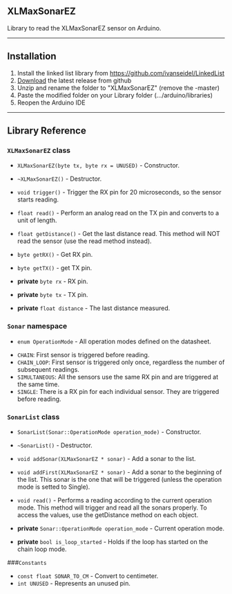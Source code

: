 ## XLMaxSonarEZ
Library to read the XLMaxSonarEZ sensor on Arduino.

------------------------
## Installation
1. Install the linked list library from https://github.com/ivanseidel/LinkedList
2. [Download](https://github.com/brunocalou/XLMaxSonarEZ/archive/master.zip) the latest release from github
3. Unzip and rename the folder to "XLMaxSonarEZ" (remove the -master)
4. Paste the modified folder on your Library folder (.../arduino/libraries)
5. Reopen the Arduino IDE

------------------------
## Library Reference

### `XLMaxSonarEZ` class

*  `XLMaxSonarEZ(byte tx, byte rx = UNUSED)` - Constructor.

*  `~XLMaxSonarEZ()` - Destructor.

*  `void trigger()` - Trigger the RX pin for 20 microseconds, so the sensor starts reading.

*  `float read()` - Perform an analog read on the TX pin and converts to a unit of length.

*  `float getDistance()` - Get the last distance read. This method will NOT read the sensor (use the read method instead).
*  `byte getRX()` - Get RX pin.

*  `byte getTX()` - get TX pin.

*  **private** `byte rx` - RX pin.

*  **private** `byte tx` - TX pin.

*  **private** `float distance` - The last distance measured.

### `Sonar` namespace

*  `enum OperationMode` - All operation modes defined on the datasheet.
  - `CHAIN`: First sensor is triggered before reading.
  - `CHAIN_LOOP`: First sensor is triggered only once, regardless the
  number of subsequent readings.
  - `SIMULTANEOUS`: All the sensors use the same RX pin and are triggered at
  the same time.
  - `SINGLE`: There is a RX pin for each individual sensor. They are triggered
  before reading.

### `SonarList` class

*  `SonarList(Sonar::OperationMode operation_mode)` - Constructor.

*  `~SonarList()` - Destructor.

*  `void addSonar(XLMaxSonarEZ * sonar)` - Add a sonar to the list.

*  `void addFirst(XLMaxSonarEZ * sonar)` - Add a sonar to the beginning of the list. This sonar is the one that will be 
triggered (unless the operation mode is setted to Single).

*  `void read()` - Performs a reading according to the current operation mode. This method will trigger and read all the sonars properly. To access the values, use the getDistance method on each object.

*  **private** `Sonar::OperationMode operation_mode` - Current operation mode.

*  **private** `bool is_loop_started` - Holds if the loop has started on the chain loop mode.

###`Constants`

*  `const float SONAR_TO_CM` - Convert to centimeter.
*  `int UNUSED` - Represents an unused pin.
